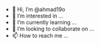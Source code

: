 - 👋 Hi, I’m @ahmad19o
- 👀 I’m interested in ...
- 🌱 I’m currently learning ...
- 💞️ I’m looking to collaborate on ...
- 📫 How to reach me ...

<!---
ahmad19o/ahmad19o is a ✨ special ✨ repository because its `README.md` (this file) appears on your GitHub profile.
You can click the Preview link to take a look at your changes.
--->
